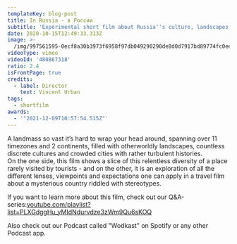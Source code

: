 ```yaml
---
templateKey: blog-post
title: In Russia - в России
subtitle: 'Experimental short film about Russia''s culture, landscapes and history'
date: 2020-10-15T12:49:33.313Z
image: >-
  /img/997561595-0ecf8a30b3973f6958f97db049290290de8d0d7917bd89774fc0eee0b1701c76-d_1920x1080.jpg
videoType: vimeo
videoId: '480867318'
ratio: 2.4
isFrontPage: true
credits:
  - label: Director
    text: Vincent Urban
tags:
  - shortfilm
awards:
  - '"2021-12-09T10:57:54.515Z"'
---
```

A landmass so vast it’s hard to wrap your head around, spanning over 11 timezones and 2 continents, filled with otherworldly landscapes, countless discrete cultures and crowded cities with rather turbulent histories.\
On the one side, this film shows a slice of this relentless diversity of a place rarely visited by tourists - and on the other, it is an exploration of all the different lenses, viewpoints and expectations one can apply in a travel film about a mysterious country riddled with stereotypes.

If you want to learn more about this film, check out our Q&A-series:[youtube.com/playlist?list=PLXGdggHu_yMIdNdurvdze3zWm9Qu6sKOQ](https://www.youtube.com/playlist?list=PLXGdggHu_yMIdNdurvdze3zWm9Qu6sKOQ)

Also check out our Podcast called "Wodkast" on Spotify or any other Podcast app.
